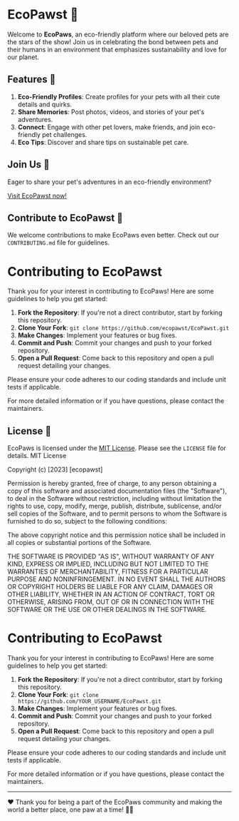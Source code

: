 # EcoPawst 🐾

Welcome to **EcoPaws**, an eco-friendly platform where our beloved pets are the stars of the show! Join us in celebrating the bond between pets and their humans in an environment that emphasizes sustainability and love for our planet.

## Features 🌟

1. **Eco-Friendly Profiles**: Create profiles for your pets with all their cute details and quirks.
2. **Share Memories**: Post photos, videos, and stories of your pet's adventures.
3. **Connect**: Engage with other pet lovers, make friends, and join eco-friendly pet challenges.
4. **Eco Tips**: Discover and share tips on sustainable pet care.

## Join Us 🤝

Eager to share your pet's adventures in an eco-friendly environment? 

[Visit EcoPawst now!](https://ecopawst.com)

## Contribute to EcoPawst 💪

We welcome contributions to make EcoPaws even better. Check out our `CONTRIBUTING.md` file for guidelines.

# Contributing to EcoPawst

Thank you for your interest in contributing to EcoPaws! Here are some guidelines to help you get started:

1. **Fork the Repository**: If you're not a direct contributor, start by forking this repository.
2. **Clone Your Fork**: `git clone https://github.com/ecopawst/EcoPawst.git`
3. **Make Changes**: Implement your features or bug fixes.
4. **Commit and Push**: Commit your changes and push to your forked repository.
5. **Open a Pull Request**: Come back to this repository and open a pull request detailing your changes.

Please ensure your code adheres to our coding standards and include unit tests if applicable.

For more detailed information or if you have questions, please contact the maintainers.




## License 📜

EcoPaws is licensed under the [MIT License](LICENSE). Please see the `LICENSE` file for details.
MIT License

Copyright (c) [2023] [ecopawst]

Permission is hereby granted, free of charge, to any person obtaining a copy
of this software and associated documentation files (the "Software"), to deal
in the Software without restriction, including without limitation the rights
to use, copy, modify, merge, publish, distribute, sublicense, and/or sell
copies of the Software, and to permit persons to whom the Software is
furnished to do so, subject to the following conditions:

The above copyright notice and this permission notice shall be included in all
copies or substantial portions of the Software.

THE SOFTWARE IS PROVIDED "AS IS", WITHOUT WARRANTY OF ANY KIND, EXPRESS OR
IMPLIED, INCLUDING BUT NOT LIMITED TO THE WARRANTIES OF MERCHANTABILITY,
FITNESS FOR A PARTICULAR PURPOSE AND NONINFRINGEMENT. IN NO EVENT SHALL THE
AUTHORS OR COPYRIGHT HOLDERS BE LIABLE FOR ANY CLAIM, DAMAGES OR OTHER
LIABILITY, WHETHER IN AN ACTION OF CONTRACT, TORT OR OTHERWISE, ARISING FROM,
OUT OF OR IN CONNECTION WITH THE SOFTWARE OR THE USE OR OTHER DEALINGS IN THE
SOFTWARE.
# Contributing to EcoPawst

Thank you for your interest in contributing to EcoPaws! Here are some guidelines to help you get started:

1. **Fork the Repository**: If you're not a direct contributor, start by forking this repository.
2. **Clone Your Fork**: `git clone https://github.com/YOUR_USERNAME/EcoPawst.git`
3. **Make Changes**: Implement your features or bug fixes.
4. **Commit and Push**: Commit your changes and push to your forked repository.
5. **Open a Pull Request**: Come back to this repository and open a pull request detailing your changes.

Please ensure your code adheres to our coding standards and include unit tests if applicable.

For more detailed information or if you have questions, please contact the maintainers.

---

❤️ Thank you for being a part of the EcoPaws community and making the world a better place, one paw at a time! 🌱🐾
